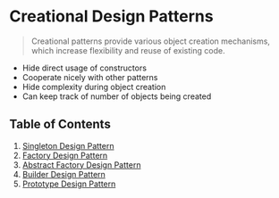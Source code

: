 # Creational Design Patterns

> Creational patterns provide various object creation mechanisms, which increase flexibility and reuse of existing code.

- Hide direct usage of constructors
- Cooperate nicely with other patterns
- Hide complexity during object creation
- Can keep track of number of objects being created

## <a name='toc'>Table of Contents</a>

1. [Singleton Design Pattern](./singleton-design-pattern)
2. [Factory Design Pattern](./factory-design-pattern)
3. [Abstract Factory Design Pattern](./abstract-factory-design-pattern)
4. [Builder Design Pattern](./builder-design-pattern)
5. [Prototype Design Pattern](./prototype-design-pattern)
